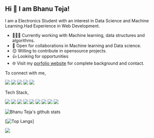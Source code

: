 ## Hi 👋 I am Bhanu Teja!
 
 I am a Electronics Student with an interest in Data Science and Machine Learning.Had Experience in Web Development.
  
- 👨🏽‍💻 Currently working with Machine learning, data structures and algorithms.
- 🤝 Open for collaborations in Machine learning and Data science.
- 😊 Willing to contribute in opensource projects.
- 👍 Looking for opportunities
- 🌐 Visit my [porfolio website](http://bhanuteja.tech/) for complete background and contact.

To connect with me,

[<img src="https://img.shields.io/badge/twitter-%231DA1F2.svg?&style=for-the-badge&logo=twitter&logoColor=white" />](https://twitter.com/bhanutejakurak1)  [<img src="https://img.shields.io/badge/linkedin-%230077B5.svg?&style=for-the-badge&logo=linkedin&logoColor=white" />](https://www.linkedin.com/in/bhanutejakurakula/) [<img src = "https://img.shields.io/badge/facebook-%231877F2.svg?&style=for-the-badge&logo=facebook&logoColor=white">](https://www.facebook.com/bhanu.teja.5209) [<img src ="https://img.shields.io/badge/portfolio-web-%23.svg?&style=for-the-badge&logo=&logoColor=white%22">](https://github.com/bhanuteja2001) [<img src = "https://img.shields.io/badge/instagram-%23E4405F.svg?&style=for-the-badge&logo=instagram&logoColor=white">](https://www.instagram.com/bhanutej_07/)  


Tech Stack,

<img src="https://img.shields.io/badge/python%20-%2314354C.svg?&style=for-the-badge&logo=python&logoColor=white"/> <img src="https://img.shields.io/badge/Wordpress%20-%2300599C.svg?&style=for-the-badge&logo=wordpress&logoColor=white"/>
<img src="https://img.shields.io/badge/c%20-%2300599C.svg?&style=for-the-badge&logo=c%2B%2B&ogoColor=white"/> <img src="https://img.shields.io/badge/flask%20-%23000.svg?&style=for-the-badge&logo=flask&logoColor=white"/>
<img src="https://img.shields.io/badge/git%20-%23F05033.svg?&style=for-the-badge&logo=git&logoColor=white"/> <img src="https://img.shields.io/badge/Diaolog-flow%20-%23FF9900.svg?&style=for-the-badge&logo=Dialog-flow&logoColor=white"/>
<img src="https://img.shields.io/badge/heroku%20-%23430098.svg?&style=for-the-badge&logo=heroku&logoColor=white"/> <img src="https://img.shields.io/badge/docker%20-%230db7ed.svg?&style=for-the-badge&logo=docker&logoColor=white"/>
<img src="https://img.shields.io/badge/mongoDB%20-%23589636.svg?&style=for-the-badge&logo=mongoDB&logoColor=white"/>

![Bhanu Teja's github stats](https://github-readme-stats.vercel.app/api?username=bhanuteja2001&show_icons=true&theme=radical) 


[![Top Langs](https://github-readme-stats.vercel.app/api/top-langs/?username=bhanuteja2001&hide=javascript,html)]

 ![](https://komarev.com/ghpvc/?username=bhanuteja2001)
